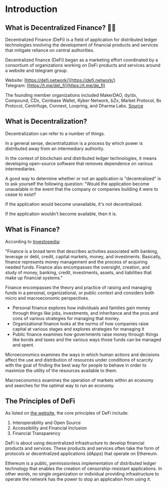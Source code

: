 # Introduction

## **What is Decentralized Finance?** 🤷‍♂️

Decentralized Finance \(DeFi\) is a field of application for distributed ledger technologies involving the development of financial products and services that mitigate reliance on central authorities.

Decentralized finance \(DeFi\) began as a marketing effort coordinated by a consortium of organizations working on DeFi products and services around a website and telegram group.

Website: [https://defi.network/](https://defi.network/)  
Telegram: [https://t.me/de\_fi](https://t.me/de_fi)

The founding member organizations included MakerDAO, dy/dx, Compound, CDx, Coinbase Wallet, Kyber Network, bZx, Market Protocol, 8x Protocol, Centrifuge, Connext, Loopring, and Dharma Labs. [Source](https://medium.com/defi-network/opening-defi-42a5afdb71e0)

## What is Decentralization?

Decentralization can refer to a number of things.

In a general sense, decentralization is a process by which power is distributed away from an intermediary authority.

In the context of blockchain and distributed ledger technologies, it means developing open-source software that removes dependence on various intermediaries.

A good way to determine whether or not an application is "decentralized" is to ask yourself the following question: "Would the application become unavailable in the event that the company or companies building it were to cease to exist?

If the application would become unavailable, it's not decentralized.

If the application wouldn't become available, then it is. 

## What is Finance?

According to [Investopedia](https://www.investopedia.com/ask/answers/what-is-finance/):

"Finance is a broad term that describes activities associated with banking, leverage or debt, credit, capital markets, money, and investments. Basically, finance represents money management and the process of acquiring needed funds. Finance also encompasses the oversight, creation, and study of money, banking, credit, investments, assets, and liabilities that make up financial systems."

Finance encompasses the theory and practice of raising and managing funds in a personal, organizational, or public context and considers both micro and macroeconomic perspectives. 

* Personal finance explores how individuals and families gain money through things like jobs, investments, and inheritance and the pros and cons of various strategies for managing that money. 
* Organizational finance looks at the norms of how companies raise capital at various stages and explores strategies for managing it 
* Public finance examines how governments raise money through things like bonds and taxes and the various ways those funds can be managed and spent.

Microeconomics examines the ways in which human actions and decisions affect  the use and distribution of resources under conditions of scarcity with the goal of finding the best way for people to behave in order to maximize the utility of the resources available to them.

Macroeconomics examines the operation of markets within an economy and searches for the optimal way to run an economy.

## The Principles of DeFi

As listed on [the ](https://defi.network/)[website](https://defi.network/), the core principles of DeFi include:

1. Interoperability and Open Source
2. Accessibility and Financial Inclusion
3. Financial Transparency

DeFi is about using decentralized infrastructure to develop financial products and services. These products and services often take the form of protocols or decentralized applications \(dApps\) that operate on Ethereum.

Ethereum is a public, permissionless implementation of distributed ledger technology that enables the creation of censorship-resistant applications. In other words, no single organization or individual providing infrastructure to operate the network has the power to stop an application from using it.

